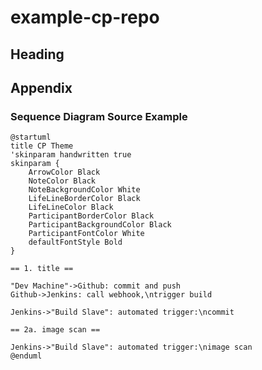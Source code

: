 # example-cp-repo

<!-- toc -->

<!-- use markdown-toc to generate a table of contents here https://github.com/jonschlinkert/markdown-toc -->

<!-- tocstop -->

## Heading


## Appendix


### Sequence Diagram Source Example

```
@startuml
title CP Theme
'skinparam handwritten true
skinparam {
    ArrowColor Black
    NoteColor Black
    NoteBackgroundColor White
    LifeLineBorderColor Black
    LifeLineColor Black
    ParticipantBorderColor Black
    ParticipantBackgroundColor Black
    ParticipantFontColor White
    defaultFontStyle Bold
}

== 1. title ==

"Dev Machine"->Github: commit and push
Github->Jenkins: call webhook,\ntrigger build

Jenkins->"Build Slave": automated trigger:\ncommit

== 2a. image scan ==

Jenkins->"Build Slave": automated trigger:\nimage scan
@enduml
```
